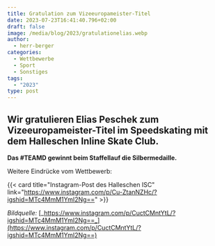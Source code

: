 ```yaml
---
title: Gratulation zum Vizeeuropameister-Titel
date: 2023-07-23T16:41:40.796+02:00
draft: false
image: /media/blog/2023/gratulationelias.webp
author:
  - herr-berger
categories:
  - Wettbewerbe
  - Sport
  - Sonstiges
tags:
  - "2023"
type: post
---
```

## Wir gratulieren Elias Peschek zum Vizeeuropameister-Titel im Speedskating mit dem Halleschen Inline Skate Club.

**Das #TEAMD gewinnt beim Staffellauf die Silbermedaille.**

Weitere Eindrücke vom Wettbewerb:



{{< card title="Instagram-Post des Halleschen ISC" link="https://www.instagram.com/p/Cu-ZtanNZHc/?igshid=MTc4MmM1YmI2Ng==" >}}



_Bildquelle:_ [_https://www.instagram.com/p/CuctCMntYtL/?igshid=MTc4MmM1YmI2Ng==_](https://www.instagram.com/p/CuctCMntYtL/?igshid=MTc4MmM1YmI2Ng==)
